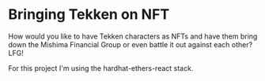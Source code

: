 # Bringing Tekken on NFT

How would you like to have Tekken characters as NFTs and have them bring down the Mishima Financial Group or even battle it out against each other? LFG!

For this project I'm using the hardhat-ethers-react stack.

